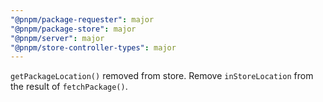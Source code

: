 ```yaml
---
"@pnpm/package-requester": major
"@pnpm/package-store": major
"@pnpm/server": major
"@pnpm/store-controller-types": major
---
```


`getPackageLocation()` removed from store. Remove `inStoreLocation` from the result of `fetchPackage()`.
